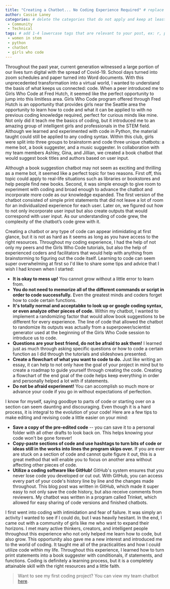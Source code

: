 ```yaml
---
title: "Creating a Chatbot... No Coding Experience Required" # replace with the title of your post, a short catchy description to entice readers
author: Cassie Laney 
categories: # delete the categories that do not apply and keep at least one
 - Community
 - Technical
tags: # add 1-4 lowercase tags that are relevant to your post, ex: r, python, genomics, workflows
 - women in stem
 - python
 - chatbot
 - girls who code
---
```

    
Throughout the past year, current generation witnessed a large portion of our lives turn digital with the spread of Covid-19. School days turned into zoom schedules and paper turned into Word documents. With this unprecedented transformation into a virtual world, I wanted to understand the basis of what keeps us connected: code. When a peer introduced me to Girls Who Code at Fred Hutch, it seemed like the perfect opportunity to jump into this limitless area. Girls Who Code program offered through Fred Hutch is an opportunity that provides girls near the Seattle area the opportunity to learn how to code and what it can be applied to with no previous coding knowledge required, perfect for curious minds like mine. Not only did it teach me the basics of coding, but it introduced me to an amazing group of intelligent girls and professionals in the STEM field. Although we learned and experimented with code in Python, the material taught could still be applied to any coding syntax. Within this club, girls were split into three groups to brainstorm and code three unique chatbots: a meme bot, a book suggester, and a music suggester. In collaboration with my team members Ashley, Gina, and Jillian, we created a book chatbot that would suggest book titles and authors based on user input. 
 
Although a book suggestion chatbot may not seem as exciting and thrilling as a meme bot, it seemed like a perfect topic for two reasons. First off, this topic could apply to real-life situations such as libraries or bookstores and help people find new books. Second, it was simple enough to give room to experiment with coding and broad enough to advance the chatbot and incorporate more code as our knowledge expanded. The first version of the chatbot consisted of simple print statements that did not leave a lot of room for an individualized experience for each user. Later on, we figured out how to not only incorporate user input but also create outputs that would correspond with user input. As our understanding of code grew, the complexity of the chatbot’s code grew with it.

Creating a chatbot or any type of code can appear intimidating at first glance, but it is not as hard as it seems as long as you have access to the right resources. Throughout my coding experience, I had the help of not only my peers and the Girls Who Code tutorials, but also the help of experienced coders and facilitators that would help with anything from brainstorming to figuring out the code itself.
Learning to code can seem super overwhelming at first so I'd like to share some tips and advice that I wish I had known when I started:
- **It is okay to mess up!** You cannot grow without a little error to learn from.
- **You do not need to memorize all of the different commands or script in order to code successfully.** Even the greatest minds and coders forget how to code certain functions.
- **It's totally normal and acceptabke to look up or google coding syntax, or even analyze other pieces of code.** Within my chatbot, I wanted to implement a randomizing factor that would allow book suggestions to be different for every experience. The line of code that allowed the chatbot to randomize its outputs was actually from a superpower/scientist generator used at the beginning of the Girls Who Code session to introduce us to code. 
- **Questions are your best friend, do not be afraid to ask them!** I learned just as much through asking specific questions or how to code a certain function as I did through the tutorials and slideshows presented.
- **Create a flowchart of what you want to code to do.** Just like writing an essay, it can help to not only have the goal of your project in mind but to create a roadmap to guide yourself through creating the code. Creating a flowchart of the end goal of the code helps keep everything in order and personally helped a lot with if statements. 
- **Do not be afraid experiment!** You can accomplish so much more or advance your code if you go in without expectations of perfection. 

I know for myself, saying goodbye to parts of code or starting over on a section can seem daunting and discouraging. Even though it is a hard process, it is integral to the evolution of your code!
Here are a few tips to make editing and revising code a little easier on your mind:
- **Save a copy of the pre-edited code** -- you can save it to a personal folder with all other drafts to look back on. This helps knowing your code won't be gone forever!
- **Copy-paste sections of code and use hashtags to turn bits of code or ideas still in the works into lines the program skips over.** If you are ever are stuck on a section of code and cannot quite figure it out, this is a great method that will enable you to focus on another area without affecting other pieces of code.
- **Utilize a coding software like GitHub!** GitHub's system ensures that you never lose code you developed or cut out. With GitHub, you can access every part of your code's history line by line and the changes made throughout. This blog post was written in GitHub, which made it super easy to not only save the code history, but also receive comments from reviewers. My chatbot was written in a program called Trinket, which allowed for easy sharing of code versions and finished chatbots.

I first went into coding with intimidation and fear of failure. It was simply an activity I wanted to see if I could do, but I was heavily hesitant. In the end, I came out with a community of girls like me who want to expand their horizons. I met many active thinkers, creators, and intelligent people throughout this experience who not only helped me learn how to code, but also grow. This opportunity also gave me a new interest and introduced me to the world of coding. It taught me all of the practicalities and how I could utilize code within my life. Throughout this experience, I learned how to turn print statements into a book suggester with conditionals, if statements, and functions. Coding is definitely a learning process, but it is a completely attainable skill with the right resources and a little faith.

>Want to see my first coding project? You can view my team chatbot [here](https://casandra.trinket.io/sites/book-suggestions).

